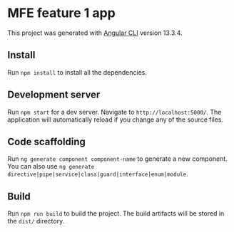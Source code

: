 # MFE feature 1 app

This project was generated with [Angular CLI](https://github.com/angular/angular-cli) version 13.3.4.

## Install

Run `npm install` to install all the dependencies.

## Development server

Run `npm start` for a dev server. Navigate to `http://localhost:5000/`. The application will automatically reload if you change any of the source files.

## Code scaffolding

Run `ng generate component component-name` to generate a new component. You can also use `ng generate directive|pipe|service|class|guard|interface|enum|module`.

## Build

Run `npm run build` to build the project. The build artifacts will be stored in the `dist/` directory.

